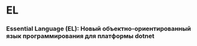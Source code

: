 # EL
### Essential Language (EL): Новый объектно-ориентированный язык программирования для платформы dotnet